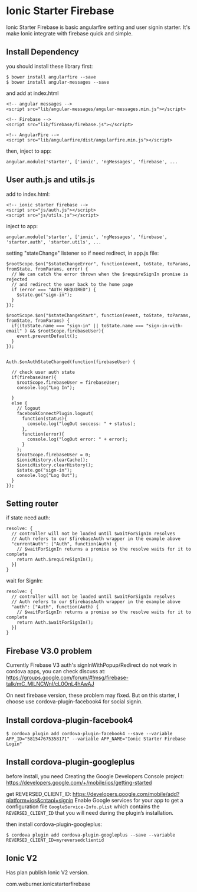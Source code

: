 Ionic Starter Firebase
=====================

Ionic Starter Firebase is basic angularfire setting and user signin starter. It's make Ionic integrate with firebase quick and simple.

## Install Dependency

you should install these library first:
```
$ bower install angularfire --save
$ bower install angular-messages --save
```

and add at index.html
```
<!-- angular messages -->
<script src="lib/angular-messages/angular-messages.min.js"></script>

<!-- Firebase -->
<script src="lib/firebase/firebase.js"></script>

<!-- AngularFire -->
<script src="lib/angularfire/dist/angularfire.min.js"></script>
```

then, inject to app:
```
angular.module('starter', ['ionic', 'ngMessages', 'firebase', ...
```

## User auth.js and utils.js
add to index.html:
```
<!-- ionic starter firebase -->
<script src="js/auth.js"></script>
<script src="js/utils.js"></script>

```

inject to app:
```
angular.module('starter', ['ionic', 'ngMessages', 'firebase',
'starter.auth', 'starter.utils', ...
```

setting "stateChange" listener so if need redirect, in app.js file:
```
$rootScope.$on("$stateChangeError", function(event, toState, toParams, fromState, fromParams, error) {
  // We can catch the error thrown when the $requireSignIn promise is rejected
  // and redirect the user back to the home page
  if (error === "AUTH_REQUIRED") {
    $state.go("sign-in");
  }
});

$rootScope.$on("$stateChangeStart", function(event, toState, toParams, fromState, fromParams) {
  if((toState.name === "sign-in" || toState.name === "sign-in-with-email" ) && $rootScope.firebaseUser){
    event.preventDefault();
  }
});


Auth.$onAuthStateChanged(function(firebaseUser) {

  // check user auth state
  if(firebaseUser){
    $rootScope.firebaseUser = firebaseUser;
    console.log("Log In");

  }
  else {
    // logout
    facebookConnectPlugin.logout(
      function(status){
        console.log("logOut success: " + status);
      },
      function(error){
        console.log("logOut error: " + error);
      }
    );
    $rootScope.firebaseUser = 0;
    $ionicHistory.clearCache();
    $ionicHistory.clearHistory();
    $state.go("sign-in");
    console.log("Log Out");
  }
});
```

## Setting router
if state need auth:
```
resolve: {
  // controller will not be loaded until $waitForSignIn resolves
  // Auth refers to our $firebaseAuth wrapper in the example above
  "currentAuth": ["Auth", function(Auth) {
    // $waitForSignIn returns a promise so the resolve waits for it to complete
    return Auth.$requireSignIn();
  }]
}
```
wait for SignIn:
```
resolve: {
  // controller will not be loaded until $waitForSignIn resolves
  // Auth refers to our $firebaseAuth wrapper in the example above
  "auth": ["Auth", function(Auth) {
    // $waitForSignIn returns a promise so the resolve waits for it to complete
    return Auth.$waitForSignIn();
  }]
}
```

## Firebase V3.0 problem
Currently Firebase V3 auth's signInWithPopup/Redirect do not work in cordova apps, you can check discuss at: https://groups.google.com/forum/#!msg/firebase-talk/mC_MlLNCWnI/cL0OnL4hAwAJ

On next firebase version, these problem may fixed. But on this starter, I choose use cordova-plugin-facebook4 for social signin.


## Install cordova-plugin-facebook4
```
$ cordova plugin add cordova-plugin-facebook4 --save --variable APP_ID="581547675358171" --variable APP_NAME="Ionic Starter Firebase Login"
```

## Install cordova-plugin-googleplus
before install, you need Creating the Google Developers Console project: https://developers.google.com/+/mobile/ios/getting-started

get REVERSED_CLIENT_ID:
https://developers.google.com/mobile/add?platform=ios&cntapi=signin
Enable Google services for your app to get a configuration file ```GoogleService-Info.plist``` which contains the ```REVERSED_CLIENT_ID``` that you will need during the plugin’s installation.

then install cordova-plugin-googleplus:
```
$ cordova plugin add cordova-plugin-googleplus --save --variable REVERSED_CLIENT_ID=myreversedclientid
```

## Ionic V2
Has plan publish Ionic V2 version.

com.weburner.ionicstarterfirebase
